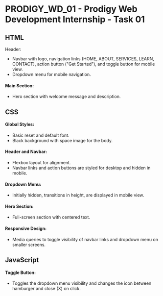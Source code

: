 # PRODIGY_WD_01 - Prodigy Web Development Internship - Task 01

<h2>HTML</h2
          
<h4>Header:</h4>

- Navbar with logo, navigation links (HOME, ABOUT, SERVICES, LEARN, CONTACT), action button ("Get Started"), and toggle button for mobile view.
- Dropdown menu for mobile navigation.

<h4>Main Section:</h4>

- Hero section with welcome message and description.

<h2>CSS</h2>

<h4>Global Styles:</h4>

- Basic reset and default font.
- Black background with space image for the body.

<h4>Header and Navbar:</h4>

- Flexbox layout for alignment.<br>
- Navbar links and action buttons are styled for desktop and hidden in mobile.

<h4>Dropdown Menu:</h4>

- Initially hidden, transitions in height, are displayed in mobile view.

<h4>Hero Section:</h4>

- Full-screen section with centered text.

<h4>Responsive Design:</h4>

- Media queries to toggle visibility of navbar links and dropdown menu on smaller screens.

<h2>JavaScript</h2>

<h4>Toggle Button:</h4>

- Toggles the dropdown menu visibility and changes the icon between hamburger and close (X) on click.
